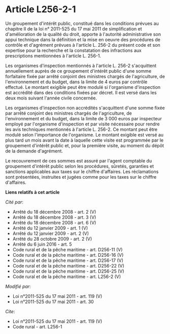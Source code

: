 # Article L256-2-1

Un groupement d'intérêt public, constitué dans les conditions prévues au chapitre II de la loi n° 2011-525 du 17 mai 2011 de
simplification et d'amélioration de la qualité du droit, apporte à l'autorité administrative son appui technique dans la
définition et la mise en oeuvre des procédures de contrôle et d'agrément prévues à l'article L. 256-2 du présent code et son
expertise pour la recherche et la constatation des infractions aux prescriptions mentionnées à l'article L. 256-1. 

Les organismes d'inspection mentionnés à l'article L. 256-2 s'acquittent annuellement auprès de ce groupement d'intérêt
public d'une somme forfaitaire fixée par arrêté conjoint des ministres chargés de l'agriculture, de l'environnement et du
budget, dans la limite de 4 euros par contrôle effectué. Le montant exigible peut être modulé si l'organisme d'inspection est
accrédité dans des conditions fixées par décret. Il est versé dans les deux mois suivant l'année civile concernée. 

Les organismes d'inspection non accrédités s'acquittent d'une somme fixée par arrêté conjoint des ministres chargés de
l'agriculture, de l'environnement et du budget, dans la limite de 3 000 euros par inspecteur employé par l'organisme
d'inspection et par visite nécessaire pour rendre les avis techniques mentionnés à l'article L. 256-2. Ce montant peut être
modulé selon l'importance de l'organisme. Le montant exigible est versé au plus tard un mois avant la date à laquelle cette
visite est programmée par le groupement d'intérêt public et, pour la première visite, au moment du dépôt de la demande
d'agrément. 

Le recouvrement de ces sommes est assuré par l'agent comptable du groupement d'intérêt public selon les procédures, sûretés,
garanties et sanctions applicables aux taxes sur le chiffre d'affaires. Les réclamations sont présentées, instruites et
jugées comme pour les taxes sur le chiffre d'affaires.

**Liens relatifs à cet article**

_Cité par_:

  - Arrêté du 18 décembre 2008 - art. 2 (V)
  - Arrêté du 18 décembre 2008 - art. 3 (V)
  - Arrêté du 18 décembre 2008 - art. 6 (V)
  - Arrêté du 12 janvier 2009 - art. 1 (V)
  - Arrêté du 12 janvier 2009 - art. 2 (V)
  - Arrêté du 28 octobre 2009 - art. 2 (V)
  - Arrêté du 6 juin 2016 - art. 5
  - Code rural et de la pêche maritime - art. D256-11 (V)
  - Code rural et de la pêche maritime - art. D256-16 (V)
  - Code rural et de la pêche maritime - art. D256-17 (V)
  - Code rural et de la pêche maritime - art. D256-22 (V)
  - Code rural et de la pêche maritime - art. D256-25 (V)
  - Code rural et de la pêche maritime - art. L256-2 (V)

_Modifié par_:

  - Loi n°2011-525 du 17 mai 2011 - art. 119 (V)
  - Loi n°2011-525 du 17 mai 2011 - art. 30

_Cite_:

  - Loi n°2011-525 du 17 mai 2011 - art. 119 (V)
  - Code rural - art. L256-1
